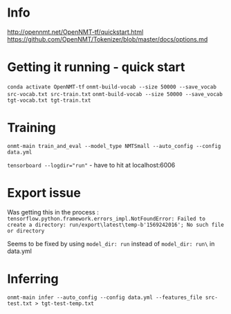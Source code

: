 # Info
http://opennmt.net/OpenNMT-tf/quickstart.html
https://github.com/OpenNMT/Tokenizer/blob/master/docs/options.md

# Getting it running - quick start
`conda activate OpenNMT-tf`
`onmt-build-vocab --size 50000 --save_vocab src-vocab.txt src-train.txt`
`onmt-build-vocab --size 50000 --save_vocab tgt-vocab.txt tgt-train.txt`

# Training
`onmt-main train_and_eval --model_type NMTSmall --auto_config --config data.yml`

`tensorboard --logdir="run"` - have to hit at localhost:6006

# Export issue
Was getting this in the process :
`tensorflow.python.framework.errors_impl.NotFoundError: Failed to create a directory: run/export\latest\temp-b'1569242016'; No such file or directory`

Seems to be fixed by using `model_dir: run` instead of `model_dir: run\` in data.yml

# Inferring
`onmt-main infer --auto_config --config data.yml --features_file src-test.txt > tgt-test-temp.txt`